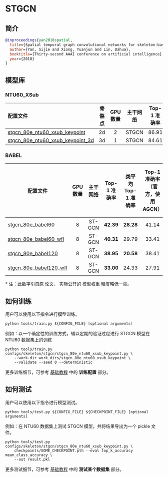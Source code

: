 # STGCN

## 简介

<!-- [ALGORITHM] -->

```BibTeX
@inproceedings{yan2018spatial,
  title={Spatial temporal graph convolutional networks for skeleton-based action recognition},
  author={Yan, Sijie and Xiong, Yuanjun and Lin, Dahua},
  booktitle={Thirty-second AAAI conference on artificial intelligence},
  year={2018}
}
```

## 模型库

### NTU60_XSub

| 配置文件                                                                                        | 骨骼点 | GPU 数量 | 主干网络 | Top-1 准确率 |                                                                     ckpt                                                                      |                                                                 log                                                                 |                                                                 json                                                                  |
| :---------------------------------------------------------------------------------------------- | :----: | :------: | :------: | :----------: | :-------------------------------------------------------------------------------------------------------------------------------------------: | :---------------------------------------------------------------------------------------------------------------------------------: | :-----------------------------------------------------------------------------------------------------------------------------------: |
| [stgcn_80e_ntu60_xsub_keypoint](/configs/skeleton/stgcn/stgcn_80e_ntu60_xsub_keypoint.py)       |   2d   |    2     |  STGCN   |    86.91     |    [ckpt](https://download.openmmlab.com/mmaction/skeleton/stgcn/stgcn_80e_ntu60_xsub_keypoint/stgcn_80e_ntu60_xsub_keypoint-e7bb9653.pth)    |    [log](https://download.openmmlab.com/mmaction/skeleton/stgcn/stgcn_80e_ntu60_xsub_keypoint/stgcn_80e_ntu60_xsub_keypoint.log)    |    [json](https://download.openmmlab.com/mmaction/skeleton/stgcn/stgcn_80e_ntu60_xsub_keypoint/stgcn_80e_ntu60_xsub_keypoint.json)    |
| [stgcn_80e_ntu60_xsub_keypoint_3d](/configs/skeleton/stgcn/stgcn_80e_ntu60_xsub_keypoint_3d.py) |   3d   |    1     |  STGCN   |    84.61     | [ckpt](https://download.openmmlab.com/mmaction/skeleton/stgcn/stgcn_80e_ntu60_xsub_keypoint_3d/stgcn_80e_ntu60_xsub_keypoint_3d-13e7ccf0.pth) | [log](https://download.openmmlab.com/mmaction/skeleton/stgcn/stgcn_80e_ntu60_xsub_keypoint_3d/stgcn_80e_ntu60_xsub_keypoint_3d.log) | [json](https://download.openmmlab.com/mmaction/skeleton/stgcn/stgcn_80e_ntu60_xsub_keypoint_3d/stgcn_80e_ntu60_xsub_keypoint_3d.json) |

### BABEL

| 配置文件                                                                    | GPU 数量 | 主干网络 | Top-1 准确率 | 类平均 Top-1 准确率 | Top-1 准确率 <br>（官方，使用 AGCN） | 类平均 Top-1 准确率<br>（官方，使用 AGCN） |                                                           ckpt                                                            |                                                    log                                                     |
| --------------------------------------------------------------------------- | :------: | :------: | :----------: | :-----------------: | :----------------------------------: | :----------------------------------------: | :-----------------------------------------------------------------------------------------------------------------------: | :--------------------------------------------------------------------------------------------------------: |
| [stgcn_80e_babel60](/configs/skeleton/stgcn/stgcn_80e_babel60.py)           |    8     |  ST-GCN  |  **42.39**   |      **28.28**      |                41.14                 |                   24.46                    |      [ckpt](https://download.openmmlab.com/mmaction/skeleton/stgcn/stgcn_80e_babel60/stgcn_80e_babel60-3d206418.pth)      |   [log](https://download.openmmlab.com/mmaction/skeleton/stgcn/stgcn_80e_babel60/stgcn_80e_babel60.log)    |
| [stgcn_80e_babel60_wfl](/configs/skeleton/stgcn/stgcn_80e_babel60_wfl.py)   |    8     |  ST-GCN  |  **40.31**   |        29.79        |                33.41                 |                 **30.42**                  |  [ckpt](https://download.openmmlab.com/mmaction/skeleton/stgcn/stgcn_80e_babel60_wfl/stgcn_80e_babel60_wfl-1a9102d7.pth)  | [log](https://download.openmmlab.com/mmaction/skeleton/stgcn/stgcn_80e_babel60/stgcn_80e_babel60_wfl.log)  |
| [stgcn_80e_babel120](/configs/skeleton/stgcn/stgcn_80e_babel120.py)         |    8     |  ST-GCN  |  **38.95**   |      **20.58**      |                38.41                 |                   17.56                    |     [ckpt](https://download.openmmlab.com/mmaction/skeleton/stgcn/stgcn_80e_babel120/stgcn_80e_babel120-e41eb6d7.pth)     |   [log](https://download.openmmlab.com/mmaction/skeleton/stgcn/stgcn_80e_babel60/stgcn_80e_babel120.log)   |
| [stgcn_80e_babel120_wfl](/configs/skeleton/stgcn/stgcn_80e_babel120_wfl.py) |    8     |  ST-GCN  |  **33.00**   |        24.33        |                27.91                 |                **26.17**\*                 | [ckpt](https://download.openmmlab.com/mmaction/skeleton/stgcn/stgcn_80e_babel120_wfl/stgcn_80e_babel120_wfl-3f2c100d.pth) | [log](https://download.openmmlab.com/mmaction/skeleton/stgcn/stgcn_80e_babel60/stgcn_80e_babel120_wfl.log) |

\* 注：此数字引自原 [论文](https://arxiv.org/pdf/2106.09696.pdf)， 实际公开的 [模型权重](https://github.com/abhinanda-punnakkal/BABEL/tree/main/action_recognition) 精度略低一些。

## 如何训练

用户可以使用以下指令进行模型训练。

```shell
python tools/train.py ${CONFIG_FILE} [optional arguments]
```

例如：以一个确定性的训练方式，辅以定期的验证过程进行 STGCN 模型在 NTU60 数据集上的训练

```shell
python tools/train.py configs/skeleton/stgcn/stgcn_80e_ntu60_xsub_keypoint.py \
    --work-dir work_dirs/stgcn_80e_ntu60_xsub_keypoint \
    --validate --seed 0 --deterministic
```

更多训练细节，可参考 [基础教程](/docs_zh_CN/getting_started.md#%E8%AE%AD%E7%BB%83%E9%85%8D%E7%BD%AE) 中的 **训练配置** 部分。

## 如何测试

用户可以使用以下指令进行模型测试。

```shell
python tools/test.py ${CONFIG_FILE} ${CHECKPOINT_FILE} [optional arguments]
```

例如：在 NTU60 数据集上测试 STGCN 模型，并将结果导出为一个 pickle 文件。

```shell
python tools/test.py configs/skeleton/stgcn/stgcn_80e_ntu60_xsub_keypoint.py \
    checkpoints/SOME_CHECKPOINT.pth --eval top_k_accuracy mean_class_accuracy \
    --out result.pkl
```

更多测试细节，可参考 [基础教程](/docs_zh_CN/getting_started.md#%E6%B5%8B%E8%AF%95%E6%9F%90%E4%B8%AA%E6%95%B0%E6%8D%AE%E9%9B%86) 中的 **测试某个数据集** 部分。

